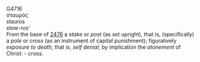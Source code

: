 G4716  
σταυρός  
stauros  
*stow-ros‘*  
From the base of [2476](g2476) a *stake* or *post* (as *set* upright),
that is, (specifically) a *pole* or *cross* (as an instrument of capital
punishment); figuratively *exposure* *to* *death*, that is, *self*
*denial*; by implication the *atonement* of Christ: - cross.  
